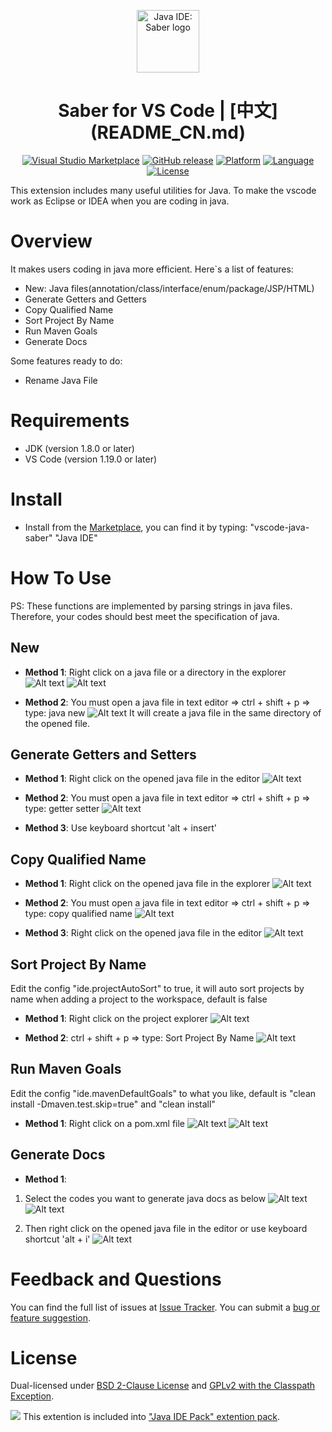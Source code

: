 <p align="center"><a href="https://github.com/jiangdequan/vscode-java-saber" target="_blank" rel="noopener noreferrer"><img width="100" src="https://github.com/jiangdequan/vscode-java-saber/blob/master/logo.jpg" alt="Java IDE: Saber logo"></a></p>

<h1 align="center">Saber for VS Code | [中文](README_CN.md)</h1>

<p align="center">
    <a href="https://marketplace.visualstudio.com/items?itemName=YouMayCallMeV.vscode-java-saber"><img alt="Visual Studio Marketplace" src="https://img.shields.io/vscode-marketplace/d/youmaycallmev.vscode-java-saber.svg"/></a>
    <a href="https://github.com/jiangdequan/vscode-java-saber/releases"><img alt="GitHub release" src="https://img.shields.io/github/release/jiangdequan/vscode-java-saber.svg"/></a>
    <a href="javascript:;"><img alt="Platform" src="https://img.shields.io/badge/platform-windows|osx|linux-lightgrey.svg"/></a>
    <a href="javascript:;"><img alt="Language" src="https://img.shields.io/badge/language-javascript-orange.svg"/></a>
    <a href="javascript:;"><img alt="License" src="https://img.shields.io/badge/license-BSD&GPLv2-black.svg"/></a>
</p>

This extension includes many useful utilities for Java. To make the vscode work as Eclipse or IDEA when you are coding in java.

# Overview
It makes users coding in java more efficient. Here`s a list of features:
* New: Java files(annotation/class/interface/enum/package/JSP/HTML)
* Generate Getters and Getters
* Copy Qualified Name
* Sort Project By Name
* Run Maven Goals
* Generate Docs

Some features ready to do:
* Rename Java File

# Requirements
* JDK (version 1.8.0 or later)
* VS Code (version 1.19.0 or later)

# Install
* Install from the [Marketplace](https://marketplace.visualstudio.com/), you can find it by typing: "vscode-java-saber" "Java IDE"

# How To Use
PS: These functions are implemented by parsing strings in java files. Therefore, your codes should best meet the specification of java.

## New
* __Method 1__: Right click on a java file or a directory in the explorer
![Alt text](./preview/java.ide.new.method1.step1.png)
![Alt text](./preview/java.ide.new.method1.step2.png)

* __Method 2__: You must open a java file in text editor => ctrl + shift + p => type: java new
![Alt text](./preview/java.ide.new.method2.png)
It will create a java file in the same directory of the opened file.

## Generate Getters and Setters
* __Method 1__: Right click on the opened java file in the editor
![Alt text](./preview/java.ide.generate.getter.setter.method1.png)

* __Method 2__: You must open a java file in text editor => ctrl + shift + p => type: getter setter
![Alt text](./preview/java.ide.generate.getter.setter.method2.png)

* __Method 3__: Use keyboard shortcut 'alt + insert'

## Copy Qualified Name
* __Method 1__: Right click on the opened java file in the explorer
![Alt text](./preview/java.ide.copy.qualified.name.method1.png)

* __Method 2__: You must open a java file in text editor => ctrl + shift + p => type: copy qualified name
![Alt text](./preview/java.ide.copy.qualified.name.method2.png)

* __Method 3__: Right click on the opened java file in the editor
![Alt text](./preview/java.ide.copy.qualified.name.method3.png)

## Sort Project By Name
Edit the config "ide.projectAutoSort" to true, it will auto sort projects by name when adding a project to the workspace, default is false

* __Method 1__: Right click on the project explorer
![Alt text](./preview/java.ide.sort.project.method1.png)

* __Method 2__: ctrl + shift + p => type: Sort Project By Name
![Alt text](./preview/java.ide.sort.project.method2.png)

## Run Maven Goals
Edit the config "ide.mavenDefaultGoals" to what you like, default is "clean install -Dmaven.test.skip=true" and "clean install"

* __Method 1__: Right click on a pom.xml file
![Alt text](./preview/java.ide.run.as.method1.step1.png)
![Alt text](./preview/java.ide.run.as.method1.step2.png)

## Generate Docs
* __Method 1__: 
1. Select the codes you want to generate java docs as below
![Alt text](./preview/java.ide.generate.docs.method1.step1.1.png)
![Alt text](./preview/java.ide.generate.docs.method1.step1.2.png)

2. Then right click on the opened java file in the editor or use keyboard shortcut 'alt + i'
![Alt text](./preview/java.ide.generate.docs.method1.step2.1.png)

# Feedback and Questions
You can find the full list of issues at [Issue Tracker](https://github.com/jiangdequan/vscode-java-saber/issues). You can submit a [bug or feature suggestion](https://github.com/jiangdequan/vscode-java-saber/issues/new).

# License
Dual-licensed under [BSD 2-Clause License](http://opensource.org/licenses/BSD-2-Clause) and [GPLv2 with the Classpath Exception](http://openjdk.java.net/legal/gplv2+ce.html).

![](https://raw.githubusercontent.com/paulvi/vscode-java-ide-pack/master/duke-plug.png)
This extention is included into ["Java IDE Pack" extention pack](https://github.com/paulvi/vscode-java-ide-pack/).

